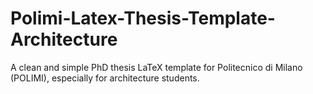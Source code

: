 # Polimi-Latex-Thesis-Template-Architecture
A clean and simple PhD thesis LaTeX template for Politecnico di Milano (POLIMI), especially for architecture students.
